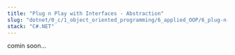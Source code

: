 ```yaml
---
title: "Plug n Play with Interfaces - Abstraction"
slug: "dotnet/0_c/1_object_oriented_programming/6_applied_OOP/6_plug-n-play_with_interfaces"
stack: "C#.NET"
---
```


comin soon...